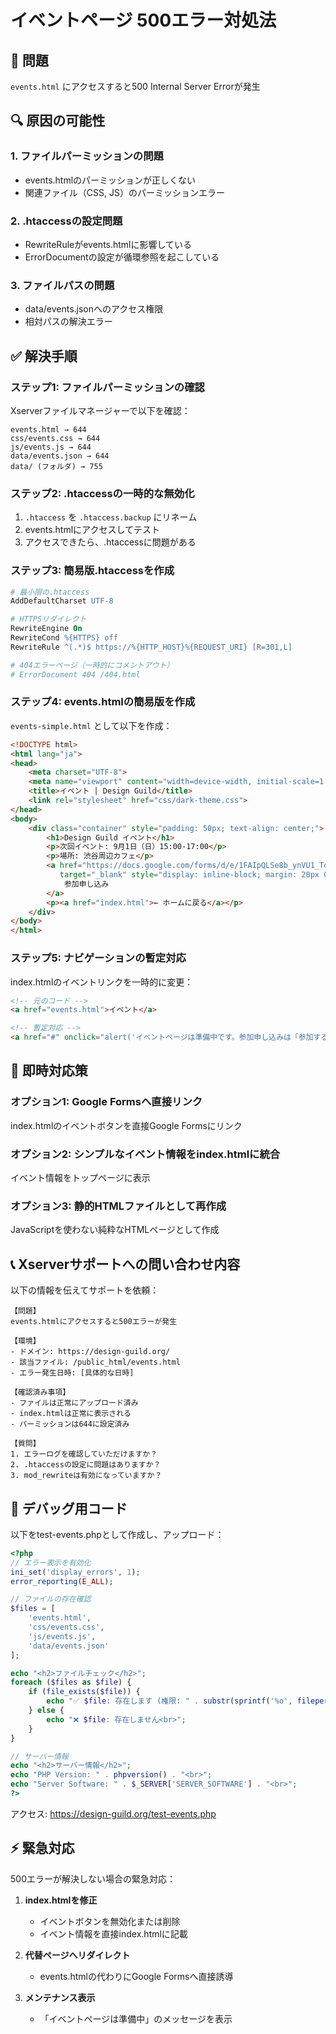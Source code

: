 # イベントページ 500エラー対処法

## 🔴 問題
`events.html` にアクセスすると500 Internal Server Errorが発生

## 🔍 原因の可能性

### 1. ファイルパーミッションの問題
- events.htmlのパーミッションが正しくない
- 関連ファイル（CSS, JS）のパーミッションエラー

### 2. .htaccessの設定問題
- RewriteRuleがevents.htmlに影響している
- ErrorDocumentの設定が循環参照を起こしている

### 3. ファイルパスの問題
- data/events.jsonへのアクセス権限
- 相対パスの解決エラー

## ✅ 解決手順

### ステップ1: ファイルパーミッションの確認

Xserverファイルマネージャーで以下を確認：

```
events.html → 644
css/events.css → 644
js/events.js → 644
data/events.json → 644
data/ (フォルダ) → 755
```

### ステップ2: .htaccessの一時的な無効化

1. `.htaccess` を `.htaccess.backup` にリネーム
2. events.htmlにアクセスしてテスト
3. アクセスできたら、.htaccessに問題がある

### ステップ3: 簡易版.htaccessを作成

```apache
# 最小限の.htaccess
AddDefaultCharset UTF-8

# HTTPSリダイレクト
RewriteEngine On
RewriteCond %{HTTPS} off
RewriteRule ^(.*)$ https://%{HTTP_HOST}%{REQUEST_URI} [R=301,L]

# 404エラーページ（一時的にコメントアウト）
# ErrorDocument 404 /404.html
```

### ステップ4: events.htmlの簡易版を作成

`events-simple.html` として以下を作成：

```html
<!DOCTYPE html>
<html lang="ja">
<head>
    <meta charset="UTF-8">
    <meta name="viewport" content="width=device-width, initial-scale=1.0">
    <title>イベント | Design Guild</title>
    <link rel="stylesheet" href="css/dark-theme.css">
</head>
<body>
    <div class="container" style="padding: 50px; text-align: center;">
        <h1>Design Guild イベント</h1>
        <p>次回イベント: 9月1日（日）15:00-17:00</p>
        <p>場所: 渋谷周辺カフェ</p>
        <a href="https://docs.google.com/forms/d/e/1FAIpQLSe8b_ynVU1_TqQuoV472_eVFScWgj2WWaeRWFZDmKjkIKQi7Q/viewform" 
           target="_blank" style="display: inline-block; margin: 20px 0; padding: 10px 20px; background: #5B9BD5; color: white; text-decoration: none; border-radius: 5px;">
            参加申し込み
        </a>
        <p><a href="index.html">← ホームに戻る</a></p>
    </div>
</body>
</html>
```

### ステップ5: ナビゲーションの暫定対応

index.htmlのイベントリンクを一時的に変更：

```html
<!-- 元のコード -->
<a href="events.html">イベント</a>

<!-- 暫定対応 -->
<a href="#" onclick="alert('イベントページは準備中です。参加申し込みは「参加する」ボタンからお願いします。'); return false;">イベント</a>
```

## 🚀 即時対応策

### オプション1: Google Formsへ直接リンク
index.htmlのイベントボタンを直接Google Formsにリンク

### オプション2: シンプルなイベント情報をindex.htmlに統合
イベント情報をトップページに表示

### オプション3: 静的HTMLファイルとして再作成
JavaScriptを使わない純粋なHTMLページとして作成

## 📞 Xserverサポートへの問い合わせ内容

以下の情報を伝えてサポートを依頼：

```
【問題】
events.htmlにアクセスすると500エラーが発生

【環境】
- ドメイン: https://design-guild.org/
- 該当ファイル: /public_html/events.html
- エラー発生日時: [具体的な日時]

【確認済み事項】
- ファイルは正常にアップロード済み
- index.htmlは正常に表示される
- パーミッションは644に設定済み

【質問】
1. エラーログを確認していただけますか？
2. .htaccessの設定に問題はありますか？
3. mod_rewriteは有効になっていますか？
```

## 🔧 デバッグ用コード

以下をtest-events.phpとして作成し、アップロード：

```php
<?php
// エラー表示を有効化
ini_set('display_errors', 1);
error_reporting(E_ALL);

// ファイルの存在確認
$files = [
    'events.html',
    'css/events.css',
    'js/events.js',
    'data/events.json'
];

echo "<h2>ファイルチェック</h2>";
foreach ($files as $file) {
    if (file_exists($file)) {
        echo "✅ $file: 存在します (権限: " . substr(sprintf('%o', fileperms($file)), -4) . ")<br>";
    } else {
        echo "❌ $file: 存在しません<br>";
    }
}

// サーバー情報
echo "<h2>サーバー情報</h2>";
echo "PHP Version: " . phpversion() . "<br>";
echo "Server Software: " . $_SERVER['SERVER_SOFTWARE'] . "<br>";
?>
```

アクセス: https://design-guild.org/test-events.php

## ⚡ 緊急対応

500エラーが解決しない場合の緊急対応：

1. **index.htmlを修正**
   - イベントボタンを無効化または削除
   - イベント情報を直接index.htmlに記載

2. **代替ページへリダイレクト**
   - events.htmlの代わりにGoogle Formsへ直接誘導

3. **メンテナンス表示**
   - 「イベントページは準備中」のメッセージを表示